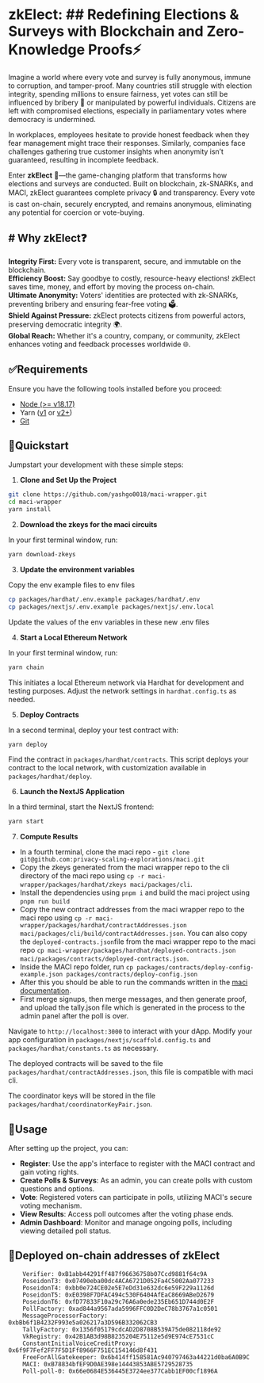 # zkElect: ## Redefining Elections & Surveys with Blockchain and Zero-Knowledge Proofs⚡️

Imagine a world where every vote and survey is fully anonymous, immune to corruption, and tamper-proof. Many countries still struggle with election integrity, spending millions to ensure fairness, yet votes can still be influenced by bribery 💸 or manipulated by powerful individuals. Citizens are left with compromised elections, especially in parliamentary votes where democracy is undermined.

In workplaces, employees hesitate to provide honest feedback when they fear management might trace their responses. Similarly, companies face challenges gathering true customer insights when anonymity isn’t guaranteed, resulting in incomplete feedback.

Enter **zkElect** 🚀—the game-changing platform that transforms how elections and surveys are conducted. Built on blockchain, zk-SNARKs, and MACI, zkElect guarantees complete privacy 🔒 and transparency. Every vote is cast on-chain, securely encrypted, and remains anonymous, eliminating any potential for coercion or vote-buying.

## # Why zkElect❓

**Integrity First:** Every vote is transparent, secure, and immutable on the blockchain.  
**Efficiency Boost:** Say goodbye to costly, resource-heavy elections! zkElect saves time, money, and effort by moving the process on-chain.  
**Ultimate Anonymity:** Voters' identities are protected with zk-SNARKs, preventing bribery and ensuring fear-free voting 🗳️.  
**Shield Against Pressure:** zkElect protects citizens from powerful actors, preserving democratic integrity 🌍.  
**Global Reach:** Whether it's a country, company, or community, zkElect enhances voting and feedback processes worldwide 🌐.

## ✅Requirements

Ensure you have the following tools installed before you proceed:

- [Node (>= v18.17)](https://nodejs.org/en/download/)
- Yarn ([v1](https://classic.yarnpkg.com/en/docs/install/) or [v2+](https://yarnpkg.com/getting-started/install))
- [Git](https://git-scm.com/downloads)

## 🏁Quickstart

Jumpstart your development with these simple steps:

1. **Clone and Set Up the Project**

```bash
git clone https://github.com/yashgo0018/maci-wrapper.git
cd maci-wrapper
yarn install
```

2. **Download the zkeys for the maci circuits**

In your first terminal window, run:

```bash
yarn download-zkeys
```

3. **Update the environment variables**

Copy the env example files to env files

```bash
cp packages/hardhat/.env.example packages/hardhat/.env
cp packages/nextjs/.env.example packages/nextjs/.env.local
```

Update the values of the env variables in these new .env files

4. **Start a Local Ethereum Network**

In your first terminal window, run:

```bash
yarn chain
```

This initiates a local Ethereum network via Hardhat for development and testing purposes. Adjust the network settings in `hardhat.config.ts` as needed.

5. **Deploy Contracts**

In a second terminal, deploy your test contract with:

```bash
yarn deploy
```

Find the contract in `packages/hardhat/contracts`. This script deploys your contract to the local network, with customization available in `packages/hardhat/deploy`.

6. **Launch the NextJS Application**

In a third terminal, start the NextJS frontend:

```bash
yarn start
```

7. **Compute Results**

- In a fourth terminal, clone the maci repo - `git clone git@github.com:privacy-scaling-explorations/maci.git` 
- Copy the zkeys generated from the maci wrapper repo to the cli directory of the maci repo using `cp -r maci-wrapper/packages/hardhat/zkeys maci/packages/cli`. 
- Install the dependencies using `pnpm i` and build the maci project using `pnpm run build`
- Copy the new contract addresses from the maci wrapper repo to the maci repo using `cp -r maci-wrapper/packages/hardhat/contractAddresses.json maci/packages/cli/build/contractAddresses.json`.  You can also copy the `deployed-contracts.json`file from the maci wrapper repo to the maci repo `cp maci-wrapper/packages/hardhat/deployed-contracts.json maci/packages/contracts/deployed-contracts.json`. 
- Inside the MACI repo folder, run `cp packages/contracts/deploy-config-example.json packages/contracts/deploy-config.json`
- After this you should be able to run the commands written in the [maci documentation](https://maci.pse.dev/docs/quick-start/poll-finalization).
- First merge signups, then merge messages, and then generate proof, and upload the tally.json file which is generated in the process to the admin panel after the poll is over.

Navigate to `http://localhost:3000` to interact with your dApp. Modify your app configuration in `packages/nextjs/scaffold.config.ts` and `packages/hardhat/constants.ts` as necessary.

The deployed contracts will be saved to the file `packages/hardhat/contractAddresses.json`, this file is compatible with maci cli.

The coordinator keys will be stored in the file `packages/hardhat/coordinatorKeyPair.json`.

## 🚀Usage

After setting up the project, you can:

- **Register**: Use the app's interface to register with the MACI contract and gain voting rights.
- **Create Polls & Surveys**: As an admin, you can create polls with custom questions and options.
- **Vote**: Registered voters can participate in polls, utilizing MACI's secure voting mechanism.
- **View Results**: Access poll outcomes after the voting phase ends.
- **Admin Dashboard**: Monitor and manage ongoing polls, including viewing detailed poll status.

## 🔗Deployed on-chain addresses of zkElect
        Verifier: 0xB1abb44291ff487f96636758b07Ccd9881f64c9A
        PoseidonT3: 0x07490eba00dc4ACA6721D052Fa4C5002Aa077233
        PoseidonT4: 0xbb0e724CE02e5E7eDd31e632dc6e59F229a1126d
        PoseidonT5: 0xE0398F7DFAC494c530F6404AfEaC8669ABeD2679
        PoseidonT6: 0xfD77833F10a29c76A6a0ede235Eb651D744d0E2F
        PollFactory: 0xad844a9567ada5996FFC0D2DeC78b3767a1c0501
        MessageProcessorFactory: 0xbBb6f1B4232F993e5a026217a3D596B332062CB3
        TallyFactory: 0x1356f05179cdcAD2D8708B539A75de082118de92
        VkRegistry: 0x42B1AB3d98B8235204E75112e5d9E974cE7531cC
        ConstantInitialVoiceCreditProxy: 0x6f9F7Fef2FF7F5D1Ff8966F751EC154146d8f431
        FreeForAllGatekeeper: 0x6b414ff158581Ac940797463a44221d0ba6A0B9C
        MACI: 0xB78834bfEF9D0AE398e14443853ABE5729528735
        Poll-poll-0: 0x66e0684E536445E3724ee377Cabb1EF00cf1896A
